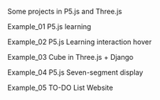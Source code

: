 Some projects in P5.js and Three.js

Example_01 P5.js learning

Example_02 P5.js Learning interaction hover

Example_03 Cube in Three.js + Django

Example_04 P5.js Seven-segment display

Example_05 TO-DO List Website

